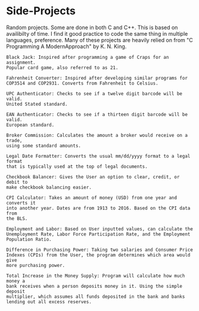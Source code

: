 # Side-Projects
Random projects. 
Some are done in both C and C++. This is based on availibilty of time. I find
it good practice to code the same thing in multiple languages, preference. Many
of these projects are heavily relied on from "C Programming A ModernApproach" by
K. N. King.

	Black Jack: Inspired after programming a game of Craps for an assignment.
	Popular card game, also referred to as 21.
	
	Fahrenheit Converter: Inspired after developing similar programs for
	COP3514 and COP2931. Converts from Fahrenheit to Celsius.
	
	UPC Authenticator: Checks to see if a twelve digit barcode will be valid. 
	United Stated standard.
	
	EAN Authenticator: Checks to see if a thirteen digit barcode will be valid.
	European standard.
	
	Broker Commission: Calculates the amount a broker would receive on a trade,
	using some standard amounts. 
	
	Legal Date Formatter: Converts the usual mm/dd/yyyy format to a legal format
	that is typically used at the top of legal documents. 
	
	Checkbook Balancer: Gives the User an option to clear, credit, or debit to
	make checkbook balancing easier. 
	
	CPI Calculator: Takes an amount of money (USD) from one year and converts it
	into another year. Dates are from 1913 to 2016. Based on the CPI data from
	the BLS.
	
	Employment and Labor: Based on User inputted values, can calculate the
	Unemployment Rate, Labor Force Participation Rate, and the Employment
	Population Ratio.
	
	Difference in Purchasing Power: Taking two salaries and Consumer Price
	Indexes (CPIs) from the User, the program determines which area would give
	more purchasing power.
	
	Total Increase in the Money Supply: Program will calculate how much money a 
	bank receives when a person deposits money in it. Using the simple deposit 
	multiplier, which assumes all funds deposited in the bank and banks 
	lending out all excess reserves.